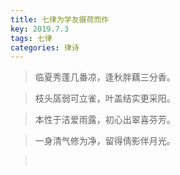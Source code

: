 ```yaml
---
title: 七律为学友摄荷而作
key: 2019.7.3
tags: 七律
categories: 律诗
---
```


<blockquote class="blockquote-center">临夏秀蓬几番凉，逢秋胖藕三分香。
</blockquote>
<blockquote class="blockquote-center">枝头孱弱可立雀，叶盖结实更采阳。
</blockquote>
<blockquote class="blockquote-center">本性于洁爱雨露，初心出翠喜芬芳。
</blockquote>
<blockquote class="blockquote-center">一身清气修为净，留得倩影伴月光。
</blockquote>
<blockquote class="blockquote-center"></br>
</blockquote>
